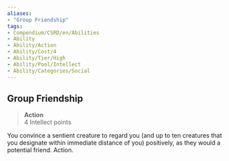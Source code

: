 ```yaml
---
aliases:
- "Group Friendship"
tags:
- Compendium/CSRD/en/Abilities
- Ability
- Ability/Action
- Ability/Cost/4
- Ability/Tier/High
- Ability/Pool/Intellect
- Ability/Categories/Social
---
```


  
## Group Friendship  
>**Action**  
>4 Intellect points
  
You convince a sentient creature to regard you (and up to ten creatures that you designate within immediate distance of you) positively, as they would a potential friend. Action.